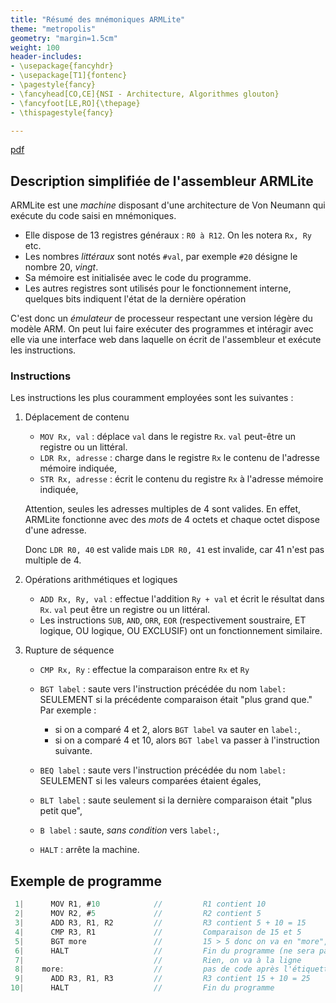 ```yaml
---
title: "Résumé des mnémoniques ARMLite"
theme: "metropolis"
geometry: "margin=1.5cm"
weight: 100
header-includes:
- \usepackage{fancyhdr}
- \usepackage[T1]{fontenc}
- \pagestyle{fancy}
- \fancyhead[CO,CE]{NSI - Architecture, Algorithmes glouton}
- \fancyfoot[LE,RO]{\thepage}
- \thispagestyle{fancy}

---
```


[pdf](1NSI_4_fiche_assembleur.pdf)

## Description simplifiée de l'assembleur ARMLite

ARMLite est une _machine_ disposant d'une architecture de Von Neumann qui exécute du code saisi en mnémoniques.


* Elle dispose de 13 registres généraux : `R0 à R12`. On les notera `Rx, Ry` etc.
* Les nombres _littéraux_ sont notés `#val`, par exemple `#20` désigne le nombre 20, _vingt_.
* Sa mémoire est initialisée avec le code du programme.
* Les autres registres sont utilisés pour le fonctionnement interne, quelques bits indiquent l'état de la dernière opération

C'est donc un _émulateur_ de processeur respectant une version légère du modèle ARM. On peut lui faire exécuter des programmes et intéragir avec elle via une interface web dans laquelle on écrit de l'assembleur et exécute les instructions.

### Instructions

Les instructions les plus couramment employées sont les suivantes :


1. Déplacement de contenu
    * `MOV Rx, val` : déplace `val` dans le registre `Rx`. `val` peut-être un registre
      ou un littéral.
    * `LDR Rx, adresse` : charge dans le registre `Rx` le contenu de l'adresse mémoire indiquée,
    * `STR Rx, adresse` : écrit le contenu du registre `Rx` à l'adresse mémoire indiquée,

    Attention, seules les adresses multiples de 4 sont valides. En effet, ARMLite fonctionne avec des _mots_ de 4 octets et chaque octet dispose d'une adresse.

    Donc `LDR R0, 40` est valide mais `LDR R0, 41` est invalide, car 41 n'est pas multiple de 4.

2. Opérations arithmétiques et logiques

    * `ADD Rx, Ry, val` : effectue l'addition `Ry + val` et écrit le résultat dans `Rx`. `val` peut être un registre ou un littéral.
    * Les instructions `SUB`, `AND`, `ORR`, `EOR` (respectivement soustraire, ET logique, OU logique, OU EXCLUSIF) ont un fonctionnement similaire.

3. Rupture de séquence

    * `CMP Rx, Ry` : effectue la comparaison entre `Rx` et `Ry`
    * `BGT label` : saute vers l'instruction précédée du nom `label:` SEULEMENT si
      la précédente comparaison était "plus grand que."\
      Par exemple : 

      * si on a comparé 4 et 2, alors `BGT label` va sauter en `label:`,
      * si on a comparé 4 et 10, alors `BGT label` va passer à l'instruction suivante.

    * `BEQ label` : saute vers l'instruction précédée du nom `label:` SEULEMENT si
      les valeurs comparées étaient égales,
    * `BLT label` : saute seulement si la dernière comparaison était "plus petit que",
    * `B label` : saute, _sans condition_ vers `label:`,
    * `HALT` : arrête la machine.


## Exemple de programme

```java
 1|      MOV R1, #10            //         R1 contient 10
 2|      MOV R2, #5             //         R2 contient 5
 3|      ADD R3, R1, R2         //         R3 contient 5 + 10 = 15
 4|      CMP R3, R1             //         Comparaison de 15 et 5
 5|      BGT more               //         15 > 5 donc on va en "more", ligne 08.
 6|      HALT                   //         Fin du programme (ne sera pas exécuté dans l'exemple)
 7|                             //         Rien, on va à la ligne
 8|    more:                    //         pas de code après l'étiquette, on ne fait rien
 9|      ADD R3, R1, R3         //         R3 contient 15 + 10 = 25
10|      HALT                   //         Fin du programme
```


